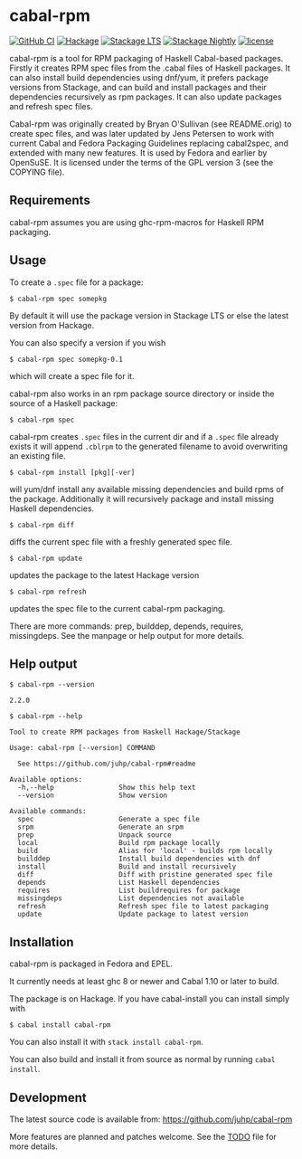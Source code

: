 # cabal-rpm

[![GitHub CI](https://github.com/juhp/cabal-rpm/workflows/CI/badge.svg)](https://github.com/juhp/cabal-rpm/actions)
[![Hackage](https://img.shields.io/hackage/v/cabal-rpm.png)](https://hackage.haskell.org/package/cabal-rpm)
[![Stackage LTS](https://stackage.org/package/cabal-rpm/badge/lts)](https://stackage.org/lts/package/cabal-rpm)
[![Stackage Nightly](https://stackage.org/package/cabal-rpm/badge/nightly)](https://stackage.org/nightly/package/cabal-rpm)
[![license](https://img.shields.io/badge/license-GPLv3+-brightgreen.svg)](https://www.gnu.org/licenses/gpl.html)

cabal-rpm is a tool for RPM packaging of Haskell Cabal-based packages.
Firstly it creates RPM spec files from the .cabal files of Haskell packages.
It can also install build dependencies using dnf/yum, it prefers package
versions from Stackage, and can build and install packages and
their dependencies recursively as rpm packages. It can also update packages
and refresh spec files.

Cabal-rpm was originally created by Bryan O'Sullivan (see README.orig)
to create spec files, and was later updated by Jens Petersen to work with
current Cabal and Fedora Packaging Guidelines replacing cabal2spec,
and extended with many new features.
It is used by Fedora and earlier by OpenSuSE.
It is licensed under the terms of the GPL version 3 (see the COPYING file).

## Requirements
cabal-rpm assumes you are using ghc-rpm-macros for Haskell RPM packaging.

## Usage
To create a `.spec` file for a package:

    $ cabal-rpm spec somepkg

By default it will use the package version in Stackage LTS or else the latest
version from Hackage.

You can also specify a version if you wish

    $ cabal-rpm spec somepkg-0.1

which will create a spec file for it.

cabal-rpm also works in an rpm package source directory or inside the source of
a Haskell package:

    $ cabal-rpm spec

cabal-rpm creates `.spec` files in the current dir
and if a `.spec` file already exists it will append `.cblrpm`
to the generated filename to avoid overwriting an existing file.

    $ cabal-rpm install [pkg][-ver]

will yum/dnf install any available missing dependencies and
build rpms of the package.
Additionally it will recursively package and install missing Haskell
dependencies.

    $ cabal-rpm diff

diffs the current spec file with a freshly generated spec file.

    $ cabal-rpm update

updates the package to the latest Hackage version

    $ cabal-rpm refresh

updates the spec file to the current cabal-rpm packaging.

There are more commands: prep, builddep, depends, requires, missingdeps.
See the manpage or help output for more details.

## Help output
`$ cabal-rpm --version`
```
2.2.0
```
`$ cabal-rpm --help`
```
Tool to create RPM packages from Haskell Hackage/Stackage

Usage: cabal-rpm [--version] COMMAND

  See https://github.com/juhp/cabal-rpm#readme

Available options:
  -h,--help                Show this help text
  --version                Show version

Available commands:
  spec                     Generate a spec file
  srpm                     Generate an srpm
  prep                     Unpack source
  local                    Build rpm package locally
  build                    Alias for 'local' - builds rpm locally
  builddep                 Install build dependencies with dnf
  install                  Build and install recursively
  diff                     Diff with pristine generated spec file
  depends                  List Haskell dependencies
  requires                 List buildrequires for package
  missingdeps              List dependencies not available
  refresh                  Refresh spec file to latest packaging
  update                   Update package to latest version
```

## Installation
cabal-rpm is packaged in Fedora and EPEL.

It currently needs at least ghc 8 or newer and Cabal 1.10 or later to build.

The package is on Hackage. If you have cabal-install you can install simply with

    $ cabal install cabal-rpm

You can also install it with `stack install cabal-rpm`.

You can also build and install it from source as normal by running
`cabal install`.

## Development
The latest source code is available from: https://github.com/juhp/cabal-rpm

More features are planned and patches welcome.
See the [TODO](TODO) file for more details.

